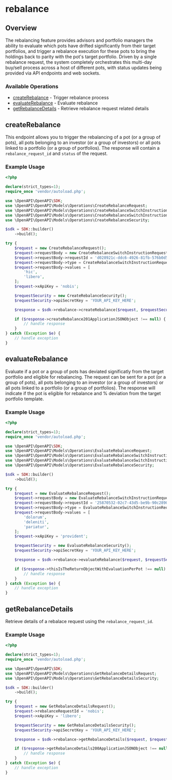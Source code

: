 # rebalance

## Overview

The rebalancing feature provides advisors and portfolio managers the ability to evaluate which pots have drifted significantly from their target portfolios, and trigger a rebalance execution for these pots to bring the holdings back to parity with the pot's target portfolio. Driven by a single rebalance request, the system completely orchestrates this multi-day buy/sell process across a host of different pots, with status updates being provided via API endpoints and web sockets.

### Available Operations

* [createRebalance](#createrebalance) - Trigger rebalance process
* [evaluateRebalance](#evaluaterebalance) - Evaluate rebalance
* [getRebalanceDetails](#getrebalancedetails) - Retrieve rebalance request related details

## createRebalance

This endpoint allows you to trigger the rebalancing of a pot (or a group of pots), all pots belonging to an investor (or a group of investors) or all pots linked to a portfolio (or a group of portfolios). The response will contain a `rebalance_request_id` and `status` of the request.

### Example Usage

```php
<?php

declare(strict_types=1);
require_once 'vendor/autoload.php';

use \OpenAPI\OpenAPI\SDK;
use \OpenAPI\OpenAPI\Models\Operations\CreateRebalanceRequest;
use \OpenAPI\OpenAPI\Models\Operations\CreateRebalanceSwitchInstructionRequest;
use \OpenAPI\OpenAPI\Models\Operations\CreateRebalanceSwitchInstructionRequestTypeEnum;
use \OpenAPI\OpenAPI\Models\Operations\CreateRebalanceSecurity;

$sdk = SDK::builder()
    ->build();

try {
    $request = new CreateRebalanceRequest();
    $request->requestBody = new CreateRebalanceSwitchInstructionRequest();
    $request->requestBody->requestId = 'd028921c-ddc6-4926-81fb-576b0d5f0d30';
    $request->requestBody->type = CreateRebalanceSwitchInstructionRequestTypeEnum::PORTFOLIO;
    $request->requestBody->values = [
        'hic',
        'libero',
    ];
    $request->xApiKey = 'nobis';

    $requestSecurity = new CreateRebalanceSecurity();
    $requestSecurity->apiSecretKey = 'YOUR_API_KEY_HERE';

    $response = $sdk->rebalance->createRebalance($request, $requestSecurity);

    if ($response->createRebalance201ApplicationJSONObject !== null) {
        // handle response
    }
} catch (Exception $e) {
    // handle exception
}
```

## evaluateRebalance

Evaluate if a pot or a group of pots has deviated significatly from the target portfolio and eligible for rebalancing. The request can be sent for a pot (or a group of pots), all pots belonging to an investor (or a group of investors) or all pots linked to a portfolio (or a group of portfolios). The response will indicate if the pot is eligible for rebalance and % deviation from the target portfolio template.

### Example Usage

```php
<?php

declare(strict_types=1);
require_once 'vendor/autoload.php';

use \OpenAPI\OpenAPI\SDK;
use \OpenAPI\OpenAPI\Models\Operations\EvaluateRebalanceRequest;
use \OpenAPI\OpenAPI\Models\Operations\EvaluateRebalanceSwitchInstructionRequest;
use \OpenAPI\OpenAPI\Models\Operations\EvaluateRebalanceSwitchInstructionRequestTypeEnum;
use \OpenAPI\OpenAPI\Models\Operations\EvaluateRebalanceSecurity;

$sdk = SDK::builder()
    ->build();

try {
    $request = new EvaluateRebalanceRequest();
    $request->requestBody = new EvaluateRebalanceSwitchInstructionRequest();
    $request->requestBody->requestId = '25870532-02c7-43d5-be9b-90c28909b3fe';
    $request->requestBody->type = EvaluateRebalanceSwitchInstructionRequestTypeEnum::POT;
    $request->requestBody->values = [
        'dolorum',
        'deleniti',
        'pariatur',
    ];
    $request->xApiKey = 'provident';

    $requestSecurity = new EvaluateRebalanceSecurity();
    $requestSecurity->apiSecretKey = 'YOUR_API_KEY_HERE';

    $response = $sdk->rebalance->evaluateRebalance($request, $requestSecurity);

    if ($response->thisIsTheReturnObjectWithEvaluationPerPot !== null) {
        // handle response
    }
} catch (Exception $e) {
    // handle exception
}
```

## getRebalanceDetails

Retrieve details of a rebalace request using the `rebalance_request_id`.

### Example Usage

```php
<?php

declare(strict_types=1);
require_once 'vendor/autoload.php';

use \OpenAPI\OpenAPI\SDK;
use \OpenAPI\OpenAPI\Models\Operations\GetRebalanceDetailsRequest;
use \OpenAPI\OpenAPI\Models\Operations\GetRebalanceDetailsSecurity;

$sdk = SDK::builder()
    ->build();

try {
    $request = new GetRebalanceDetailsRequest();
    $request->rebalanceRequestId = 'nobis';
    $request->xApiKey = 'libero';

    $requestSecurity = new GetRebalanceDetailsSecurity();
    $requestSecurity->apiSecretKey = 'YOUR_API_KEY_HERE';

    $response = $sdk->rebalance->getRebalanceDetails($request, $requestSecurity);

    if ($response->getRebalanceDetails200ApplicationJSONObject !== null) {
        // handle response
    }
} catch (Exception $e) {
    // handle exception
}
```
